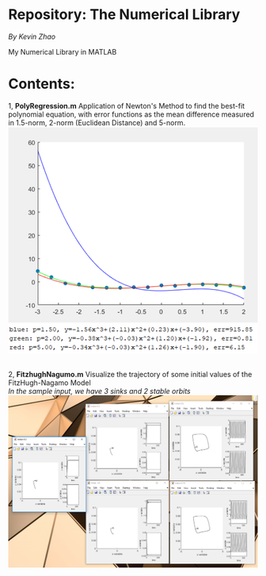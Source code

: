 # Repository: The Numerical Library
<p><i>By Kevin Zhao</i></p>
My Numerical Library in MATLAB

# Contents:
1, <b>PolyRegression.m</b> Application of Newton's Method to find the best-fit polynomial equation, with error functions as the mean difference measured in 1.5-norm, 2-norm (Euclidean Distance) and 5-norm. <br/>
![Poly1](Photos/PolyRegression1.PNG)
![Poly2](Photos/PolyRegression2.PNG)
<br/><br/>

2, <b>FitzhughNagumo.m</b> Visualize the trajectory of some initial values of the FitzHugh-Nagamo Model
<br/><i>In the sample input, we have 3 sinks and 2 stable orbits</i>
![Fitz](Photos/FitzhughNagumo.PNG)

